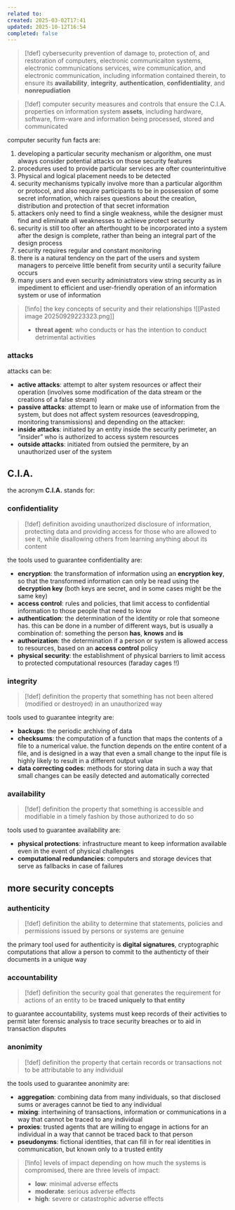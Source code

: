 ```yaml
---
related to:
created: 2025-03-02T17:41
updated: 2025-10-12T16:54
completed: false
---
```

>[!def] cybersecurity
>prevention of damage to, protection of, and restoration of computers, electronic communicaiton systems, electronic communications services, wire communication, and electronic communication, including information contained therein, to ensure its **availability**, **integrity**, **authentication**, **confidentiality**, and **nonrepudiation**

>[!def] computer security
measures and controls that ensure the C.I.A. properties on information system **assets**, including hardware, software, firm-ware and information being processed, stored and communicated

computer security fun facts are:
1. developing a particular security mechanism or algorithm, one must always consider potential attacks on those security features
2. procedures used to provide particular services are ofter counterintuitive
3. Physical and logical placement needs to be detected
4. security mechanisms typically involve more than a particular algorithm or protocol, and also require participants to be in possession of some secret information, which raises questions about the creation, distribution and protection of that secret information
5. attackers only need to find a single weakness, while the designer must find and eliminate all weaknesses to achieve protect security
6. security is still too ofter an afterthought to be incorporated into a system after the design is complete, rather than being an integral part of the design process
7. security requires regular and constant monitoring
8. there is a natural tendency on the part of the users and system managers to perceive little benefit from security until a security failure occurs
9. many users and even security administrators view string security as in impediment to efficient and user-friendly operation of an information system or use of information

>[!info] the key concepts of security and their relationships
![[Pasted image 20250929223323.png]]
>- **threat agent**: who conducts or has the intention to conduct detrimental activities
### attacks
attacks can be:
- **active attacks**: attempt to alter system resources or affect their operation (involves some modification of the data stream or the creations of a false stream)
- **passive attacks**: attempt to learn or make use of information from the system, but does not affect system resources (eavesdropping, monitoring transmissions)
and depending on the attacker:
- **inside attacks**: initiated by an entity inside the security perimeter, an “insider” who is authorized to access system resources
- **outside attacks**: initiated from outsied the permitere, by an unauthorized user of the system

## C.I.A.
the acronym **C.I.A.** stands for: 
### confidentiality 
>[!def] definition
>avoiding unauthorized disclosure of information, protecting data and providing access for those who are allowed to see it, while disallowing others from learning anything about its content

the tools used to guarantee confidentiality are:
- **encryption**: the transformation of information using an **encryption key**, so that the transformed information can only be read using the **decryption key** (both keys are secret, and in some cases might be the same key)
- **access control**: rules and policies, that limit access to confidential information to those people that need to know
- **authentication**: the determination of the identity or role that someone has. this can be done in a number of different ways, but is usually a combination of: something the person **has**, **knows** and **is**
- **authorization**: the determination if a person or system is allowed access to resources, based on an **access control** policy
- **physical security**: the establishment of physical barriers to limit access to protected computational resources (faraday cages !!)
### integrity
>[!def] definition
>the property that something has not been altered (modified or destroyed) in an unauthorized way

tools used to guarantee integrity are:
- **backups**: the periodic archiving of data
- **checksums**: the computation of a function that maps the contents of a file to a numerical value. the function depends on the entire content of a file, and is designed in a way that even a small change to the input file is highly likely to result in a different output value
- **data correcting codes**: methods for storing data in such a way that small changes can be easily detected and automatically corrected
### availability
>[!def] definition
>the property that something is accessible and modifiable in a timely fashion by those authorized to do so

tools used to guarantee availability are:
- **physical protections**: infrastructure meant to keep information available even in the event of physical challenges
- **computational redundancies**: computers and storage devices that serve as fallbacks in case of failures
## more security concepts
### authenticity
>[!def] definition
the ability to determine that statements, policies and permissions issued by persons or systems are genuine

the primary tool used for authenticity is **digital signatures**, cryptographic computations that allow a person to commit to the authenticty of their documents in a unique way
### accountability
>[!def] definition
the security goal that generates the requirement for actions of an entity to be **traced uniquely to that entity**

to guarantee accountability, systems must keep records of their activities to permit later forensic analysis to trace security breaches or to aid in transaction disputes
### anonimity
>[!def] definition
the property that certain records or transactions not to be attributable to any individual

the tools used to guarantee anonimity are:
- **aggregation**: combining data from many individuals, so that disclosed sums or averages cannot be tied to any individual
- **mixing**: intertwining of transactions, information or communications in a way that cannot be traced to any individual
- **proxies**: trusted agents that are willing to engage in actions for an individual in a way that cannot be traced back to that person
- **pseudonyms**: fictional identities, that can fill in for real identities in communication, but known only to a trusted entity

>[!info] levels of impact
depending on how much the systems is compromised, there are three levels of impact:
>- **low**: minimal adverse effects
>- **moderate**: serious adverse effects
>- **high**: severe or catastrophic adverse effects